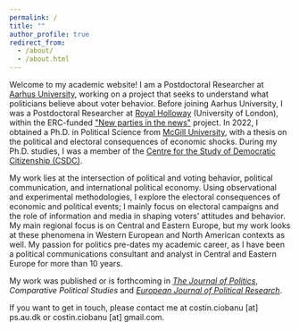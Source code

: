 ```yaml
---
permalink: /
title: ""
author_profile: true
redirect_from: 
  - /about/
  - /about.html
---
```


Welcome to my academic website! I am a Postdoctoral Researcher at [Aarhus University](https://ps.au.dk/en), working on a project that seeks to understand what politicians believe about voter behavior. Before joining Aarhus University, I was a Postdoctoral Researcher at [Royal Holloway](https://www.royalholloway.ac.uk/research-and-teaching/departments-and-schools/politics-and-international-relations/) (University of London), within the ERC-funded ["New parties in the news"](https://www.newnewsproject.com/) project. In 2022, I obtained a Ph.D. in Political Science from [McGill University](https://www.mcgill.ca/politicalscience/), with a thesis on the political and electoral consequences of economic shocks. During my Ph.D. studies, I was a member of the [Centre for the Study of Democratic Citizenship (CSDC)](https://csdc-cecd.ca/).

My work lies at the intersection of political and voting behavior, political communication, and international political economy. Using observational and experimental methodologies, I explore the electoral consequences of economic and political events; I mainly focus on electoral campaigns and the role of information and media in shaping voters’ attitudes and behavior. My main regional focus is on Central and Eastern Europe, but my work looks at these phenomena in Western European and North American contexts as well. My passion for politics pre-dates my academic career, as I have been a political communications consultant and analyst in Central and Eastern Europe for more than 10 years.

My work was published or is forthcoming in [<em> The Journal of Politics</em>](https://www.journals.uchicago.edu/doi/pdf/10.1086/711177), <em>Comparative Political Studies</em> and [<em> European Journal of Political Research</em>](https://doi.org/10.1111/1475-6765.12604).

If you want to get in touch, please contact me at costin.ciobanu [at] ps.au.dk or costin.ciobanu [at] gmail.com.
